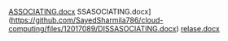 
[ASSOCIATING.docx](https://github.com/SayedSharmila786/cloud-computing/files/12017079/ASSOCIATING.docx)
SSASOCIATING.docx](https://github.com/SayedSharmila786/cloud-computing/files/12017089/DISSASOCIATING.docx)
[relase.docx](https://github.com/SayedSharmila786/cloud-computing/files/12017096/relase.docx)
